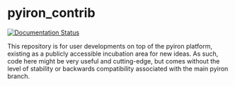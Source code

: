 # pyiron_contrib
[![Documentation Status](https://readthedocs.org/projects/pyiron-contrib/badge/?version=latest)](https://pyiron-contrib.readthedocs.io/en/latest/?badge=latest)

This repository is for user developments on top of the pyiron platform, existing as a publicly accessible incubation area for new ideas. As such, code here might be very useful and cutting-edge, but comes without the level of stability or backwards compatibility associated with the main pyiron branch.
